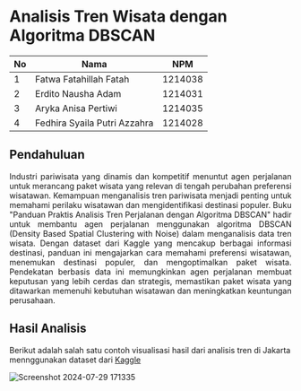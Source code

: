 # Analisis Tren Wisata dengan Algoritma DBSCAN

| No  | Nama                         | NPM     |
| --- | ---------------------------- | ------- |
| 1   | Fatwa Fatahillah Fatah       | 1214038 |
| 2   | Erdito Nausha Adam           | 1214031 |
| 3   | Aryka Anisa Pertiwi          | 1214035 |
| 4   | Fedhira Syaila Putri Azzahra | 1214028 |


## Pendahuluan

<p align="justify">
Industri pariwisata yang dinamis dan kompetitif menuntut agen perjalanan untuk merancang paket wisata yang relevan di tengah perubahan preferensi wisatawan. Kemampuan menganalisis tren pariwisata menjadi penting untuk memahami perilaku wisatawan dan mengidentifikasi destinasi populer. Buku "Panduan Praktis Analisis Tren Perjalanan dengan Algoritma DBSCAN" hadir untuk membantu agen perjalanan menggunakan algoritma DBSCAN (Density Based Spatial Clustering with Noise) dalam menganalisis data tren wisata. Dengan dataset dari Kaggle yang mencakup berbagai informasi destinasi, panduan ini mengajarkan cara memahami preferensi wisatawan, menemukan destinasi populer, dan mengoptimalkan paket wisata. Pendekatan berbasis data ini memungkinkan agen perjalanan membuat keputusan yang lebih cerdas dan strategis, memastikan paket wisata yang ditawarkan memenuhi kebutuhan wisatawan dan meningkatkan keuntungan perusahaan.
</p>


## Hasil Analisis

Berikut adalah salah satu contoh visualisasi hasil dari analisis tren di Jakarta mennggunakan dataset dari <a href="https://www.kaggle.com/datasets/aprabowo/indonesia-tourism-destination/data?select=tourism_with_id.csv">Kaggle</a>

![Screenshot 2024-07-29 171335](https://github.com/user-attachments/assets/ef4f894c-c590-4cc9-a5a8-836d315cf048)
